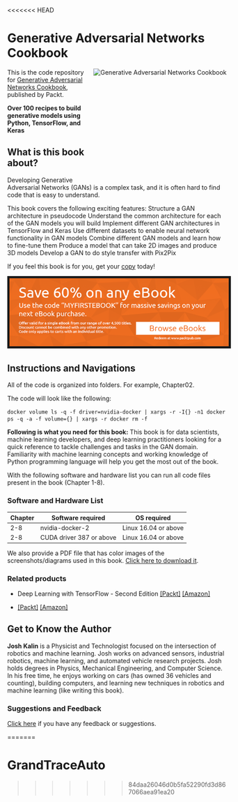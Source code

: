 <<<<<<< HEAD
# Generative Adversarial Networks Cookbook

<a href="https://www.packtpub.com/big-data-and-business-intelligence/generative-adversarial-networks-cookbook?utm_source=github&utm_medium=repository&utm_campaign=9781789139907 "><img src="https://d1ldz4te4covpm.cloudfront.net/sites/default/files/imagecache/ppv4_main_book_cover/9781789139907.png" alt="Generative Adversarial Networks Cookbook" height="256px" align="right"></a>

This is the code repository for [Generative Adversarial Networks Cookbook](https://www.packtpub.com/big-data-and-business-intelligence/generative-adversarial-networks-cookbook?utm_source=github&utm_medium=repository&utm_campaign=9781789139907 ), published by Packt.

**Over 100 recipes to build generative models using Python, TensorFlow, and Keras**

## What is this book about?
Developing Generative Adversarial Networks (GANs) is a complex task, and it is often hard to find code that is easy to understand.

This book covers the following exciting features:
Structure a GAN architecture in pseudocode 
Understand the common architecture for each of the GAN models you will build 
Implement different GAN architectures in TensorFlow and Keras 
Use different datasets to enable neural network functionality in GAN models 
Combine different GAN models and learn how to fine-tune them 
Produce a model that can take 2D images and produce 3D models 
Develop a GAN to do style transfer with Pix2Pix 

If you feel this book is for you, get your [copy](https://www.amazon.com/dp/1789139902) today!

<a href="https://www.packtpub.com/?utm_source=github&utm_medium=banner&utm_campaign=GitHubBanner"><img src="https://raw.githubusercontent.com/PacktPublishing/GitHub/master/GitHub.png" 
alt="https://www.packtpub.com/" border="5" /></a>

## Instructions and Navigations
All of the code is organized into folders. For example, Chapter02.

The code will look like the following:
```
docker volume ls -q -f driver=nvidia-docker | xargs -r -I{} -n1 docker ps -q -a -f volume={} | xargs -r docker rm -f
```

**Following is what you need for this book:**
This book is for data scientists, machine learning developers, and deep learning practitioners looking for a quick reference to tackle challenges and tasks in the GAN domain. Familiarity with machine learning concepts and working knowledge of Python programming language will help you get the most out of the book.

With the following software and hardware list you can run all code files present in the book (Chapter 1-8).
### Software and Hardware List
| Chapter | Software required | OS required |
| -------- | ------------------------------------ | ----------------------------------- |
| 2-8 | nvidia-docker-2  | Linux 16.04  or above |
| 2-8 | CUDA driver 387 or above | Linux 16.04  or above |


We also provide a PDF file that has color images of the screenshots/diagrams used in this book. [Click here to download it](https://www.packtpub.com/sites/default/files/downloads/9781789139907_ColorImages.pdf).

### Related products
* Deep Learning with TensorFlow - Second Edition [[Packt]](https://www.packtpub.com/big-data-and-business-intelligence/deep-learning-tensorflow-second-edition?utm_source=github&utm_medium=repository&utm_campaign=9781788831109 ) [[Amazon]](https://www.amazon.com/dp/1788831101)

*  [[Packt]](https://www.packtpub.com/big-data-and-business-intelligence/keras-deep-learning-cookbook?utm_source=github&utm_medium=repository&utm_campaign=) [[Amazon]](https://www.amazon.com/dp/1788621751)


## Get to Know the Author
**Josh Kalin** is a Physicist and Technologist focused on the intersection of robotics and machine learning. Josh works on advanced sensors, industrial robotics, machine learning, and automated vehicle research projects. Josh holds degrees in Physics, Mechanical Engineering, and Computer Science. In his free time, he enjoys working on cars (has owned 36 vehicles and counting), building computers, and learning new techniques in robotics and machine learning (like writing this book).



### Suggestions and Feedback
[Click here](https://docs.google.com/forms/d/e/1FAIpQLSdy7dATC6QmEL81FIUuymZ0Wy9vH1jHkvpY57OiMeKGqib_Ow/viewform) if you have any feedback or suggestions.


=======
# GrandTraceAuto
>>>>>>> 84daa26046d0b5fa52290fd3d867066aea91ea20
